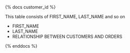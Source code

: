 {% docs customer_id %}
	
This table consists of FIRST_NAME, LAST_NAME and so on 
- FIRST_NAME
- LAST_NAME
- RELATIONSHIP BETWEEN CUSTOMERS AND ORDERS

    
{% enddocs %}